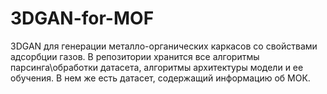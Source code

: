 # 3DGAN-for-MOF
3DGAN для генерации металло-органических каркасов со свойствами адсорбции газов. В репозитории хранится все алгоритмы парсинга\обработки датасета, алгоритмы архитектуры модели и ее обучения. В нем же есть датасет, содержащий информацию об МОК.
